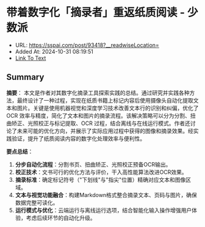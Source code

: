 # 带着数字化「摘录者」重返纸质阅读 - 少数派
- URL: https://sspai.com/post/93418?__readwiseLocation=
- Added At: 2024-10-31 08:19:51
- [Link To Text](2024-10-31-带着数字化「摘录者」重返纸质阅读---少数派_raw.md)

## Summary
**摘要**：
本文是作者对其数字化摘录工具探索实践的总结。通过研究并实践各种方法，最终设计了一种过程，实现在纸质书籍上标记内容后使用摄像头自动化提取文本和图片。关键是使用机器视觉和深度学习技术改善文本行的识别和纠偏，优化了 OCR 效率与精度，简化了文本和图片的摘录流程。该解决策略可以分为分割、扭曲矫正、光照校正与标记提取、OCR 过程，结合离线与在线运行模式。作者还讨论了未来可能的优化方向，并展示了实际应用过程中获得的图像和摘录效果。经实践验证，提升了纸质阅读内容的数字化处理效率与便利性。

**要点总结**：
1. **分步自动化流程**：分割书页、扭曲矫正、光照校正预备OCR输出。
2. **校正技术**：文书可行的优化方法与评价，干入高性能算法改进OCR效果。
3. **摘录标准**：确定标记符号（"下划线"与"指尖"位置）精确对应文本和图像区域。
4. **文本与视觉功能融合**：构建Markdown格式整合摘录文本、页码与图片，确保数据完整可读化。
5. **运行模式与优化**：云端运行与离线运行选项，结合智能化输入操作增强用户体验，考虑后续环节的自动化升级。
